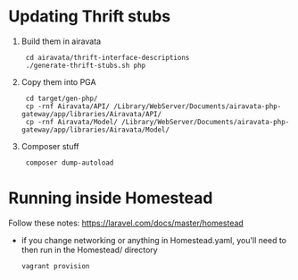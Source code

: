 
# Updating Thrift stubs

1. Build them in airavata

        cd airavata/thrift-interface-descriptions
        ./generate-thrift-stubs.sh php

2. Copy them into PGA

        cd target/gen-php/
        cp -rnf Airavata/API/ /Library/WebServer/Documents/airavata-php-gateway/app/libraries/Airavata/API/
        cp -rnf Airavata/Model/ /Library/WebServer/Documents/airavata-php-gateway/app/libraries/Airavata/Model/

3. Composer stuff

        composer dump-autoload


# Running inside Homestead

Follow these notes: https://laravel.com/docs/master/homestead

* if you change networking or anything in Homestead.yaml, you'll need to then run in the Homestead/ directory

      vagrant provision